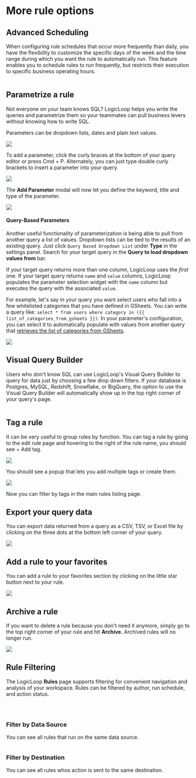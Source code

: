 # More rule options

## **Advanced Scheduling**

When configuring rule schedules that occur more frequently than daily, you have the flexibility to customize the specific days of the week and the time range during which you want the rule to automatically run. This feature enables you to schedule rules to run frequently, but restricts their execution to specific business operating hours.

<figure><img src="../../.gitbook/assets/Screenshot 2024-01-15 at 11.16.45 AM.png" alt=""><figcaption></figcaption></figure>

## **Parametrize a rule**

Not everyone on your team knows SQL? LogicLoop helps you write the queries and parametrize them so your teammates can pull business levers without knowing how to write SQL.&#x20;

Parameters can be dropdown lists, dates and plain text values.&#x20;

![](<../../.gitbook/assets/image (58).png>)

To add a parameter, click the curly braces at the bottom of your query editor or press Cmd + P.  Alternately, you can just type double curly brackets to insert a parameter into your query.

![](<../../.gitbook/assets/image (60).png>)

The **Add Parameter** modal will now let you define the keyword, title and type of the parameter.

![](<../../.gitbook/assets/image (41).png>)

#### Query-Based Parameters

Another useful functionality of parameterization is being able to pull from another query a list of values. Dropdown lists can be tied to the results of an existing query. Just click `Query Based Dropdown List` under **Type** in the settings panel. Search for your target query in the **Query to load dropdown values from** bar.

If your target query returns more than one column, LogicLoop uses the _first_ one. If your target query returns `name` and `value` columns, LogicLoop populates the parameter selection widget with the `name` column but executes the query with the associated `value`.

For example, let's say in your query you want select users who fall into a few whitelisted categories that you have defined in GSheets. You can write a query like: `select * from users where category in ({{ list_of_categories_from_gsheets }})`. In your parameter's configuration, you can select it to automatically populate with values from another query that [retrieves the list of categories from GSheets](../../data-sources/supported-data-sources/google-sheets.md).

![](<../../.gitbook/assets/image (34).png>)

## Visual Query Builder

Users who don't know SQL can use LogicLoop's Visual Query Builder to query for data just by choosing a few drop down filters. If your database is Postgres, MySQL, Redshift, Snowflake, or BigQuery, the option to use the Visual Query Builder will automatically show up in the top right corner of your query's page.

<figure><img src="../../.gitbook/assets/image (22).png" alt=""><figcaption></figcaption></figure>

## Tag a rule

It can be very useful to group rules by function. You can tag a rule by going to the edit rule page and hovering to the right of the rule name, you should see + Add tag.&#x20;

![](<../../.gitbook/assets/image (75).png>)

You should see a popup that lets you add multiple tags or create them.&#x20;

![](<../../.gitbook/assets/image (78).png>)

Now you can filter by tags in the main rules listing page.&#x20;

## Export your query data

You can export data returned from a query as a CSV, TSV, or Excel file by clicking on the three dots at the bottom left corner of your query.

![](<../../.gitbook/assets/Screen Shot 2021-10-08 at 3.42.18 PM.png>)

## Add a rule to your favorites

You can add a rule to your favorites section by clicking on the little star button next to your rule.

![](<../../.gitbook/assets/Screen Shot 2021-10-08 at 3.46.48 PM.png>)

## Archive a rule

If you want to delete a rule because you don't need it anymore, simply go to the top right corner of your rule and hit **Archive.** Archived rules will no longer run.

![](<../../.gitbook/assets/Screen Shot 2021-10-08 at 3.48.16 PM.png>)

## Rule Filtering

The LogicLoop **Rules** page supports filtering for convenient navigation and analysis of your workspace. Rules can be filtered by author, run schedule, and action status.

<div>

<figure><img src="../../.gitbook/assets/Screenshot 2023-08-11 at 2.19.42 PM (3).png" alt=""><figcaption></figcaption></figure>

 

<figure><img src="../../.gitbook/assets/Screenshot 2023-08-11 at 2.20.16 PM.png" alt=""><figcaption></figcaption></figure>

 

<figure><img src="../../.gitbook/assets/Screenshot 2023-08-11 at 2.20.07 PM (3).png" alt=""><figcaption></figcaption></figure>

</div>

### Filter by Data Source

You can see all rules that run on the same data source.

<figure><img src="../../.gitbook/assets/Screenshot 2024-04-17 at 10.47.48 AM.png" alt=""><figcaption></figcaption></figure>

### Filter by Destination

You can see all rules whos action is sent to the same destination.

<figure><img src="../../.gitbook/assets/Screenshot 2024-04-17 at 10.48.10 AM.png" alt=""><figcaption></figcaption></figure>
